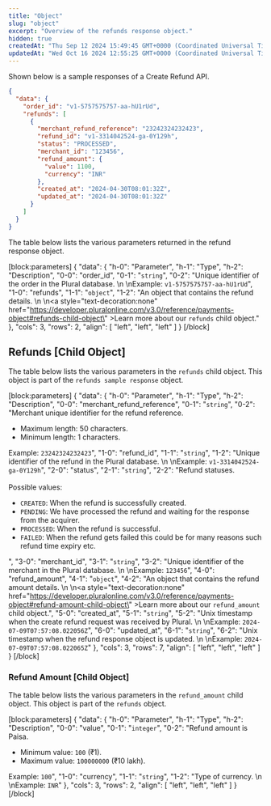 ```yaml
---
title: "Object"
slug: "object"
excerpt: "Overview of the refunds response object."
hidden: true
createdAt: "Thu Sep 12 2024 15:49:45 GMT+0000 (Coordinated Universal Time)"
updatedAt: "Wed Oct 16 2024 12:55:25 GMT+0000 (Coordinated Universal Time)"
---
```

Shown below is a sample responses of a Create Refund API.

```json Refund Sample Response
{
  "data": {
    "order_id": "v1-5757575757-aa-hU1rUd",
    "refunds": [
      {
        "merchant_refund_reference": "23242324232423",
        "refund_id": "v1-3314042524-ga-0Y129h",
        "status": "PROCESSED",
        "merchant_id": "123456",
        "refund_amount": {
          "value": 1100,
          "currency": "INR"
        },
        "created_at": "2024-04-30T08:01:32Z",
        "updated_at": "2024-04-30T08:01:32Z"
      }
    ]
  }
}
```

The table below lists the various parameters returned in the refund response object.

[block:parameters]
{
  "data": {
    "h-0": "Parameter",
    "h-1": "Type",
    "h-2": "Description",
    "0-0": "order_id",
    "0-1": "`string`",
    "0-2": "Unique identifier of the order in the Plural database.  \n  \nExample: `v1-5757575757-aa-hU1rUd`",
    "1-0": "refunds",
    "1-1": "`object`",
    "1-2": "An object that contains the refund details.  \n  \n<a style=\"text-decoration:none\" href=\"https://developer.pluralonline.com/v3.0/reference/payments-object#refunds-child-object\" >Learn more about our `refunds` child object</a>."
  },
  "cols": 3,
  "rows": 2,
  "align": [
    "left",
    "left",
    "left"
  ]
}
[/block]


## Refunds [Child Object]

The table below lists the various parameters in the `refunds` child object. This object is part of the `refunds sample response` object.

[block:parameters]
{
  "data": {
    "h-0": "Parameter",
    "h-1": "Type",
    "h-2": "Description",
    "0-0": "merchant_refund_reference",
    "0-1": "`string`",
    "0-2": "Merchant unique identifier for the refund reference.<ul><li>Maximum length: 50 characters.</li><li>Minimum length: 1 characters.</ul></li>Example: `23242324232423`",
    "1-0": "refund_id",
    "1-1": "`string`",
    "1-2": "Unique identifier of the refund in the Plural database.  \n  \nExample: `v1-3314042524-ga-0Y129h`",
    "2-0": "status",
    "2-1": "`string`",
    "2-2": "Refund statuses.<br><br>Possible values:<ul><li>`CREATED`: When the refund is successfully created.</li><li>`PENDING`: We have processed the refund and waiting for the response from the acquirer.</li><li>`PROCESSED`: When the refund is successful.</li><li>`FAILED`: When the refund gets failed this could be for many reasons such refund time expiry etc.</ul></li>",
    "3-0": "merchant_id",
    "3-1": "`string`",
    "3-2": "Unique identifier of the merchant in the Plural database.  \n  \nExample: `123456`",
    "4-0": "refund_amount",
    "4-1": "`object`",
    "4-2": "An object that contains the refund amount details.  \n  \n<a style=\"text-decoration:none\" href=\"https://developer.pluralonline.com/v3.0/reference/payments-object#refund-amount-child-object\" >Learn more about our `refund_amount` child object</a>.",
    "5-0": "created_at",
    "5-1": "`string`",
    "5-2": "Unix timestamp when the create refund request was received by Plural.  \n  \nExample: `2024-07-09T07:57:08.022056Z`",
    "6-0": "updated_at",
    "6-1": "`string`",
    "6-2": "Unix timestamp when the refund response object is updated.  \n  \nExample: `2024-07-09T07:57:08.022065Z`"
  },
  "cols": 3,
  "rows": 7,
  "align": [
    "left",
    "left",
    "left"
  ]
}
[/block]


### Refund Amount [Child Object]

The table below lists the various parameters in the `refund_amount` child object. This object is part of the `refunds` object.

[block:parameters]
{
  "data": {
    "h-0": "Parameter",
    "h-1": "Type",
    "h-2": "Description",
    "0-0": "value",
    "0-1": "`integer`",
    "0-2": "Refund amount is Paisa.<ul><li>Minimum value: `100` (₹1).</li><li>Maximum value: `100000000` (₹10 lakh).</ul></li>Example: `100`",
    "1-0": "currency",
    "1-1": "`string`",
    "1-2": "Type of currency.  \n  \nExample: `INR`"
  },
  "cols": 3,
  "rows": 2,
  "align": [
    "left",
    "left",
    "left"
  ]
}
[/block]
